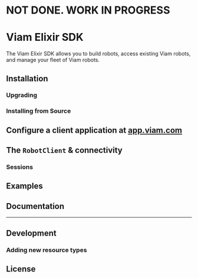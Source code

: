 # NOT DONE. WORK IN PROGRESS

# Viam Elixir SDK

The Viam Elixir SDK allows you to build robots, access existing Viam robots, and manage your fleet of Viam robots.

## Installation


### Upgrading


### Installing from Source


## Configure a client application at [app.viam.com](https://app.viam.com)

## The `RobotClient` & connectivity

### Sessions

## Examples

## Documentation


---

## Development


### Adding new resource types

## License

